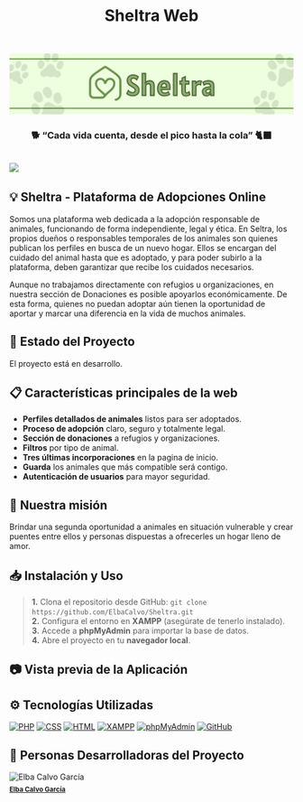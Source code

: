 <h1 align="center">Sheltra Web</h1>
<br>

![Sheltra-Github](/doc/sheltra-banner.png)
<br>
<h3 align="center">🐕 “Cada vida cuenta, desde el pico hasta la cola” 🐈‍⬛</h3>
<br>
<img src="https://img.shields.io/badge/version-1.0-green">

## 💡 Sheltra - Plataforma de Adopciones Online

Somos una plataforma web dedicada a la adopción responsable de animales, funcionando de forma independiente, legal y ética. En Seltra, los propios dueños o responsables temporales de los animales son quienes publican los perfiles en busca de un nuevo hogar. Ellos se encargan del cuidado del animal hasta que es adoptado, y para poder subirlo a la plataforma, deben garantizar que recibe los cuidados necesarios.

Aunque no trabajamos directamente con refugios u organizaciones, en nuestra sección de Donaciones es posible apoyarlos económicamente. De esta forma, quienes no puedan adoptar aún tienen la oportunidad de aportar y marcar una diferencia en la vida de muchos animales.

## 🚧 Estado del Proyecto

El proyecto está en desarrollo.

## 📋 Características principales de la web
- **Perfiles detallados de animales** listos para ser adoptados.
- **Proceso de adopción** claro, seguro y totalmente legal.
- **Sección de donaciones** a refugios y organizaciones.
- **Filtros** por tipo de animal.
- **Tres últimas incorporaciones** en la pagina de inicio.
- **Guarda** los animales que más compatible será contigo.
- **Autenticación de usuarios** para mayor seguridad.

## 🎯 Nuestra misión
Brindar una segunda oportunidad a animales en situación vulnerable y crear puentes entre ellos y personas dispuestas a ofrecerles un hogar lleno de amor.

## 📥 Instalación y Uso
> **1.** Clona el repositorio desde GitHub: `git clone https://github.com/ElbaCalvo/Sheltra.git`  
> **2.** Configura el entorno en **XAMPP** (asegúrate de tenerlo instalado).  
> **3.** Accede a **phpMyAdmin** para importar la base de datos.  
> **4.** Abre el proyecto en tu **navegador local**.

## 📷 Vista previa de la Aplicación

## ⚙️ Tecnologías Utilizadas

[![PHP](https://img.shields.io/badge/PHP-777BB4?style=for-the-badge&logo=php&logoColor=white)](https://www.php.net/)
[![CSS](https://img.shields.io/badge/CSS-1572B6?style=for-the-badge&logo=css3&logoColor=white)](https://www.w3.org/Style/CSS/)
[![HTML](https://img.shields.io/badge/HTML-E34F26?style=for-the-badge&logo=html5&logoColor=white)](https://developer.mozilla.org/en-US/docs/Web/HTML)
[![XAMPP](https://img.shields.io/badge/XAMPP-FB7A24?style=for-the-badge&logo=xampp&logoColor=white)](https://www.apachefriends.org/index.html)
[![phpMyAdmin](https://img.shields.io/badge/phpMyAdmin-6C7A24?style=for-the-badge&logo=phpmyadmin&logoColor=white)](https://www.phpmyadmin.net/)
[![GitHub](https://img.shields.io/badge/GitHub-181717?style=for-the-badge&logo=github&logoColor=white)](https://github.com/)

## :busts_in_silhouette: Personas Desarrolladoras del Proyecto
  <div>
    <img src="https://avatars.githubusercontent.com/u/145338534?v=4" width="150px;" alt="Elba Calvo García"/><br/>
    <sub><b><a href="https://github.com/ElbaCalvo" target="_blank">Elba Calvo García</a></b></sub>
  </div>

